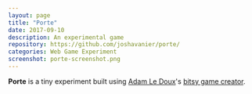 ```yaml
---
layout: page
title: "Porte"
date: 2017-09-10
description: An experimental game
repository: https://github.com/joshavanier/porte/
categories: Web Game Experiment
screenshot: porte-screenshot.png
---
```


<p class="lhd"><b>Porte</b> is a tiny experiment built using <a href="http://ledoux.io/">Adam Le Doux</a>'s <a href="http://ledoux.io/bitsy/editor.html">bitsy game creator</a>.</p>

